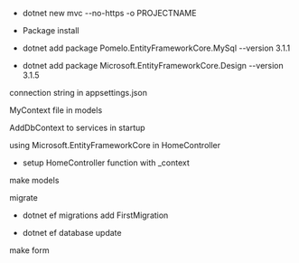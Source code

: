 - dotnet new mvc --no-https -o PROJECTNAME

- Package install
- dotnet add package Pomelo.EntityFrameworkCore.MySql --version 3.1.1
- dotnet add package Microsoft.EntityFrameworkCore.Design --version 3.1.5

connection string in appsettings.json

MyContext file in models

AddDbContext to services in startup

using Microsoft.EntityFrameworkCore in HomeController

- setup HomeController function with \_context

make models

migrate

- dotnet ef migrations add FirstMigration

- dotnet ef database update

make form
